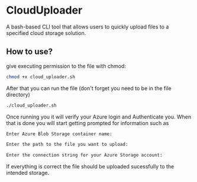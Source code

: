# CloudUploader
A bash-based CLI tool that allows users to quickly upload files to a specified cloud storage solution.

## How to use?
give executing permission to the file with chmod:
```bash
chmod +x cloud_uploader.sh
```
After that you can run the file (don't forget you need to be in the file directory)
```bash
./cloud_uploader.sh
```
Once running you it will verify your Azure login and Authenticate you. When that is done you will start getting prompted for information such as
```bash
Enter Azure Blob Storage container name:

Enter the path to the file you want to upload:

Enter the connection string for your Azure Storage account:
```
If everything is correct the file should be uploaded sucessfully to the intended storage.